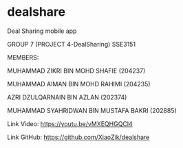 # dealshare

Deal Sharing mobile app

GROUP 7 (PROJECT 4-DealSharing) SSE3151

MEMBERS:

MUHAMMAD ZIKRI BIN MOHD SHAFIE (204237)

MUHAMMAD AIMAN BIN MOHD RAHIMI (204235)

AZRI DZULQARNAIN BIN AZLAN (202374)

MUHAMMAD SYAHRIDWAN BIN MUSTAFA BAKRI (202885)

Link Video: https://youtu.be/vMXEQHGQCI4

Link GitHub: https://github.com/XiaoZik/dealshare
